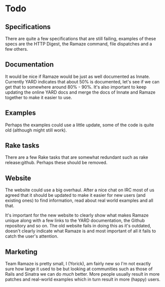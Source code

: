 # Todo

## Specifications

There are quite a few specifications that are still failing, examples of these
specs are the HTTP Digest, the Ramaze command, file dispatches and a few others.

## Documentation

It would be nice if Ramaze would be just as well documented as Innate.
Currently YARD indicates that about 50% is documented, let's see if we can get that to somewhere around 80% - 90%. It's also important to keep updating the online YARD docs and
merge the docs of Innate and Ramaze together to make it easier to use.

## Examples

Perhaps the examples could use a little update, some of the code is quite old (although might still work).

## Rake tasks

There are a few Rake tasks that are somewhat redundant such as rake release:github. Perhaps these should be removed.

## Website

The website could use a big overhaul. After a nice chat on IRC most of us agreed that it should
be updated to make it easier for new users (and existing ones) to find information, read
about real world examples and all that.

It's important for the new website to clearly show what makes Ramaze unique along with a few links to the YARD documentation, the Github repository and so on. The old website fails in
doing this as it's outdated, doesn't clearly indicate what Ramaze is and most important of all
it fails to catch the user's attention.

## Marketing

Team Ramaze is pretty small, I (Yorick), am fairly new so I'm not exactly sure how large it
used to be but looking at communities such as those of Rails and Sinatra we can do _much_
better. More people usually result in more patches and real-world examples which in turn
result in more (happy) users.